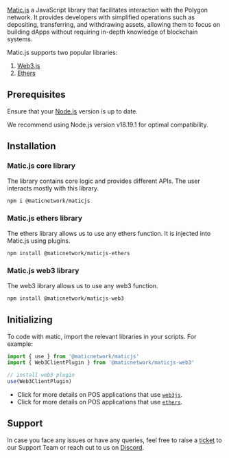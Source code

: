 <!--
---
comments: true
---
-->

[Matic.js](https://github.com/maticnetwork/matic.js) a JavaScript library that facilitates interaction with the Polygon network. It provides developers with simplified operations such as depositing, transferring, and withdrawing assets, allowing them to focus on building dApps without requiring in-depth knowledge of blockchain systems. 

Matic.js supports two popular libraries:

1. [Web3.js](https://web3js.readthedocs.io/)
2. [Ethers](https://docs.ethers.io/)

## Prerequisites

Ensure that your [Node.js](https://nodejs.org/en/) version is up to date. 

We recommend using Node.js version v18.19.1 for optimal compatibility.

## Installation

### Matic.js core library

The library contains core logic and provides different APIs. The user interacts mostly with this library.

```sh
npm i @maticnetwork/maticjs
```

### Matic.js ethers library

The ethers library allows us to use any ethers function. It is injected into Matic.js using plugins.

```sh
npm install @maticnetwork/maticjs-ethers
```

### Matic.js web3 library

The web3 library allows us to use any web3 function.

```sh
npm install @maticnetwork/maticjs-web3
```

## Initializing

To code with matic, import the relevant libraries in your scripts. For example:

```javascript
import { use } from '@maticnetwork/maticjs'
import { Web3ClientPlugin } from '@maticnetwork/maticjs-web3'

// install web3 plugin
use(Web3ClientPlugin)
```

- Click for more details on POS applications that use [`web3js`](setup/web3js.md).
- Click for more details on POS applications that use [`ethers`](setup/ethers.md).

## Support

In case you face any issues or have any queries, feel free to raise a [ticket](https://support.polygon.technology/support/tickets/new) to our Support Team or reach out to us on [Discord](https://discord.com/invite/0xPolygonCommunity).